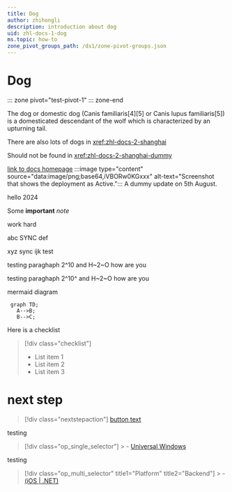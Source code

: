 ```yaml
---
title: Dog
author: zhihongli 
description: introduction about dog
uid: zhl-docs-1-dog
ms.topic: how-to
zone_pivot_groups_path: /ds1/zone-pivot-groups.json
---
```

# Dog
::: zone pivot="test-pivot-1"
::: zone-end

The dog or domestic dog (Canis familiaris[4][5] or Canis lupus familiaris[5]) is a domesticated descendant of the wolf which is characterized by an upturning tail.  

There are also lots of dogs in <xref:zhl-docs-2-shanghai> 

Should not be found in <xref:zhl-docs-2-shanghai-dummy> 

[link to docs homepage](https://ppe.docs.microsoft.com/en-us/test-page/index)
:::image type="content" source="data:image/png;base64,iVBORw0KGxxx" alt-text="Screenshot that shows the deployment as Active.":::
A dummy update on 5th August.

hello 2024

Some <b>important</b> <i>note</i>

work hard

abc SYNC def

xyz sync ijk
test

testing paraghaph 2^10 and H~2~O how are you


testing paraghaph 2^10^ and H~2~O how are you

mermaid diagram

```mermaid 
 graph TD; 
   A-->B; 
   B-->C; 
 ``` 

Here is a checklist
> [!div class="checklist"] 
 > * List item 1 
 > * List item 2 
 > * List item 3 

# next step
 > [!div class="nextstepaction"] 
 > [button text](./mk-howto.md) 


<!--- Here's my comment --->

testing
> [!div class="op_single_selector"] > - [Universal Windows](../mk-howto.md) 


testing
> [!div class="op_multi_selector" title1="Platform" title2="Backend"] > - [(iOS | .NET)](./mk-howto.md) 
